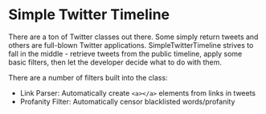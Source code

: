 # Simple Twitter Timeline

There are a ton of Twitter classes out there. Some simply return tweets and others are full-blown Twitter applications. SimpleTwitterTimeline strives to fall in the middle - retrieve tweets from the public timeline, apply some basic filters, then let the developer decide what to do with them.

There are a number of filters built into the class:
* Link Parser: Automatically create `<a></a>` elements from links in tweets
* Profanity Filter: Automatically censor blacklisted words/profanity